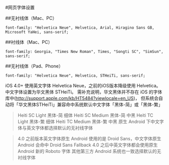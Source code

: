 #网页字体设置

##无衬线体（Mac、PC）

`font-family: "Helvetica Neue", Helvetica, Arial, Hiragino Sans GB, Microsoft YaHei, sans-serif;`

##衬线体（Mac、PC）

`font-family: Georgia, "Times New Roman", Times, "Songti SC", "SimSun", sans-serif;`

##无衬线体（Pad、Phone）

`font-family: "Helvetica Neue", Helvetica, STHeiTi, sans-serif;`

iOS 4.0+ 使用英文字体 Helvetica Neue，之前的iOS版本降级使用 Helvetica。中文字体设置为华文黑体 STHeiTi。 需补充说明，华文黑体并不存在 iOS 的字体库中(http://support.apple.com/kb/HT5484?viewlocale=en_US)， 但系统会自动将「华文黑体STHeiTi」兼容命中系统默认中文字体「黑体-简」或「黑体-繁」

>Heiti SC Light 黑体-简 细体 Heiti SC Medium 黑体-简 中黑 Heiti TC Light 黑体-繁 细体 Heiti TC Medium 黑体-繁 中黑
原生 Android 下中文字体与英文字体都选择默认的无衬线字体

>4.0 之前版本英文字体原生 Android 使用的是 Droid Sans，中文字体原生 Android 会命中 Droid Sans Fallback 4.0 之后中英文字体都会使用原生 Android 新的 Roboto 字体 其他第三方 Android 系统也一致选择默认的无衬线字体